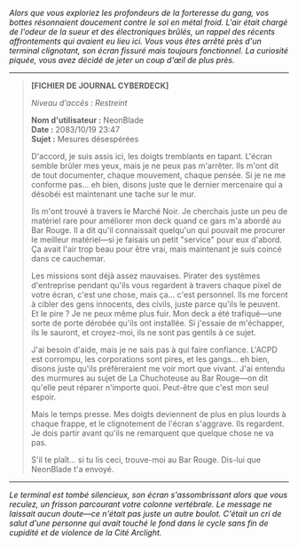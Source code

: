 _Alors que vous exploriez les profondeurs de la forteresse du gang, vos bottes résonnaient doucement contre le sol en métal froid. L'air était chargé de l'odeur de la sueur et des électroniques brûlés, un rappel des récents affrontements qui avaient eu lieu ici. Vous vous êtes arrêté près d'un terminal clignotant, son écran fissuré mais toujours fonctionnel. La curiosité piquée, vous avez décidé de jeter un coup d'œil de plus près._

---

> **[FICHIER DE JOURNAL CYBERDECK]**
>
> _Niveau d'accès : Restreint_
>
> **Nom d'utilisateur :** NeonBlade  
> **Date :** 2083/10/19 23:47  
> **Sujet :** Mesures désespérées
>
> D'accord, je suis assis ici, les doigts tremblants en tapant. L'écran semble brûler mes yeux, mais je ne peux pas m'arrêter. Ils m'ont dit de tout documenter, chaque mouvement, chaque pensée. Si je ne me conforme pas... eh bien, disons juste que le dernier mercenaire qui a désobéi est maintenant une tache sur le mur.
>
> Ils m'ont trouvé à travers le Marché Noir. Je cherchais juste un peu de matériel rare pour améliorer mon deck quand ce gars m'a abordé au Bar Rouge. Il a dit qu'il connaissait quelqu'un qui pouvait me procurer le meilleur matériel—si je faisais un petit "service" pour eux d'abord. Ça avait l'air trop beau pour être vrai, mais maintenant je suis coincé dans ce cauchemar.
>
> Les missions sont déjà assez mauvaises. Pirater des systèmes d'entreprise pendant qu'ils vous regardent à travers chaque pixel de votre écran, c'est une chose, mais ça... c'est personnel. Ils me forcent à cibler des gens innocents, des civils, juste parce qu'ils le peuvent. Et le pire ? Je ne peux même plus fuir. Mon deck a été trafiqué—une sorte de porte dérobée qu'ils ont installée. Si j'essaie de m'échapper, ils le sauront, et croyez-moi, ils ne sont pas gentils à ce sujet.
>
> J'ai besoin d'aide, mais je ne sais pas à qui faire confiance. L'ACPD est corrompu, les corporations sont pires, et les gangs... eh bien, disons juste qu'ils préfèreraient me voir mort que vivant. J'ai entendu des murmures au sujet de La Chuchoteuse au Bar Rouge—on dit qu'elle peut réparer n'importe quoi. Peut-être que c'est mon seul espoir.
>
> Mais le temps presse. Mes doigts deviennent de plus en plus lourds à chaque frappe, et le clignotement de l'écran s'aggrave. Ils regardent. Je dois partir avant qu'ils ne remarquent que quelque chose ne va pas.
>
> S'il te plaît... si tu lis ceci, trouve-moi au Bar Rouge. Dis-lui que NeonBlade t'a envoyé.

---

_Le terminal est tombé silencieux, son écran s'assombrissant alors que vous reculez, un frisson parcourant votre colonne vertébrale. Le message ne laissait aucun doute—ce n'était pas juste un autre boulot. C'était un cri de salut d'une personne qui avait touché le fond dans le cycle sans fin de cupidité et de violence de la Cité Arclight._
